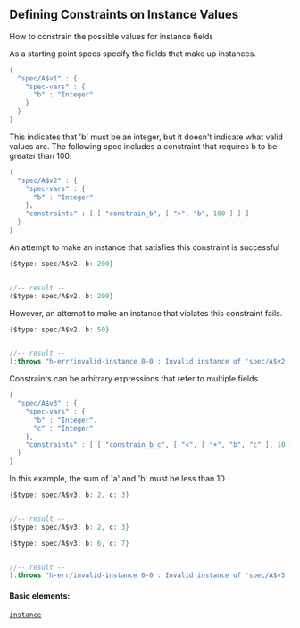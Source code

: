 ## Defining Constraints on Instance Values

How to constrain the possible values for instance fields

As a starting point specs specify the fields that make up instances.

```java
{
  "spec/A$v1" : {
    "spec-vars" : {
      "b" : "Integer"
    }
  }
}
```

This indicates that 'b' must be an integer, but it doesn't indicate what valid values are. The following spec includes a constraint that requires b to be greater than 100.

```java
{
  "spec/A$v2" : {
    "spec-vars" : {
      "b" : "Integer"
    },
    "constraints" : [ [ "constrain_b", [ ">", "b", 100 ] ] ]
  }
}
```

An attempt to make an instance that satisfies this constraint is successful

```java
{$type: spec/A$v2, b: 200}


//-- result --
{$type: spec/A$v2, b: 200}
```

However, an attempt to make an instance that violates this constraint fails.

```java
{$type: spec/A$v2, b: 50}


//-- result --
[:throws "h-err/invalid-instance 0-0 : Invalid instance of 'spec/A$v2', violates constraints constrain_b"]
```

Constraints can be arbitrary expressions that refer to multiple fields.

```java
{
  "spec/A$v3" : {
    "spec-vars" : {
      "b" : "Integer",
      "c" : "Integer"
    },
    "constraints" : [ [ "constrain_b_c", [ "<", [ "+", "b", "c" ], 10 ] ] ]
  }
}
```

In this example, the sum of 'a' and 'b' must be less than 10

```java
{$type: spec/A$v3, b: 2, c: 3}


//-- result --
{$type: spec/A$v3, b: 2, c: 3}
```

```java
{$type: spec/A$v3, b: 6, c: 7}


//-- result --
[:throws "h-err/invalid-instance 0-0 : Invalid instance of 'spec/A$v3', violates constraints constrain_b_c"]
```

#### Basic elements:

[`instance`](../jadeite-basic-syntax-reference.md#instance)

